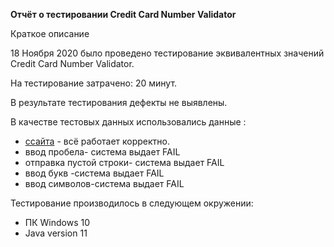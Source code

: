 **Отчёт о тестировании Credit Card Number Validator**

Краткое описание

18 Ноября 2020 было проведено тестирование эквивалентных значений  Credit Card Number Validator.

На тестирование затрачено: 20 минут.

В результате тестирования дефекты не выявлены.


В качестве тестовых данных использовались данные :

- [ссайта](https://developer.rbk.money/docs/payments/refs/testcards/) - всё работает корректно.
- ввод пробела- система выдает FAIL
- отправка пустой строки- система выдает FAIL
- ввод букв -система выдает FAIL
- ввод символов-система выдает FAIL

Тестирование производилось в следующем окружении:

- ПК Windows 10
- Java version 11